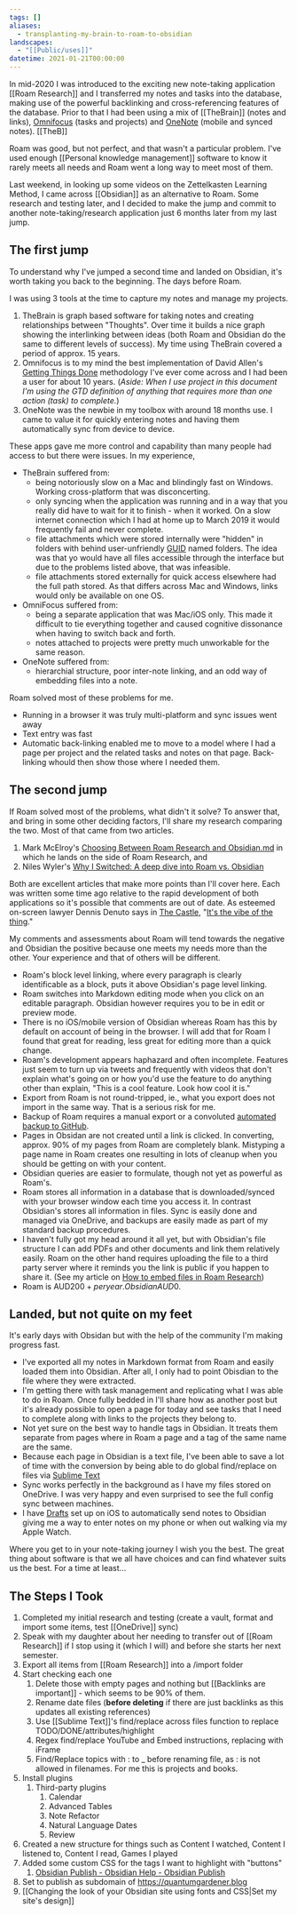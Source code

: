 ```yaml
---
tags: []
aliases:
  - transplanting-my-brain-to-roam-to-obsidian
landscapes:
  - "[[Public/uses]]"
datetime: 2021-01-21T00:00:00
---
```

In mid-2020 I was introduced to the exciting new note-taking application [[Roam Research]] and I transferred my notes and tasks into the database, making use of the powerful backlinking and cross-referencing features of the database. Prior to that I had been using a mix of [[TheBrain]] (notes and links), [Omnifocus](https://www.omnigroup.com/omnifocus/) (tasks and projects) and [OneNote](https://www.onenote.com) (mobile and synced notes). [[TheB]]

Roam was good, but not perfect, and that wasn't a particular problem. I've used enough [[Personal knowledge management]] software to know it rarely meets all needs and Roam went a long way to meet most of them.

Last weekend, in looking up some videos on the Zettelkasten Learning Method, I came across [[Obsidian]] as an alternative to Roam. Some research and testing later, and I decided to make the jump and commit to another note-taking/research application just 6 months later from my last jump.

## The first jump
To understand why I've jumped a second time and landed on Obsidian, it's worth taking you back to the beginning. The days before Roam.

I was using 3 tools at the time to capture my notes and manage my projects. 

1. TheBrain is graph based software for taking notes and creating relationships between "Thoughts". Over time it builds a nice graph showing the interlinking between ideas (both Roam and Obsidian do the same to different levels of success). My time using TheBrain covered a period of approx. 15 years.
2. Omnifocus is to my mind the best implementation of David Allen's [Getting Things Done](https://gettingthingsdone.com/) methodology I've ever come across and I had been a user for about 10 years. (*Aside: When I use project in this document I'm using the GTD definition of anything that requires more than one action (task) to complete.*)
3. OneNote was the newbie in my toolbox with around 18 months use. I came to value it for quickly entering notes and having them automatically sync from device to device.

These apps gave me more control and capability than many people had access to but there were issues. In my experience,

- TheBrain suffered from:
	- being notoriously slow on a Mac and blindingly fast on Windows. Working cross-platform that was disconcerting.
	- only syncing when the application was running and in a way that you really did have to wait for it to finish - when it worked. On a slow internet connection which I had at home up to March 2019 it would frequently fail and never complete.
	- file attachments which were stored internally were "hidden" in folders with behind user-unfriendly [GUID](https://en.wikipedia.org/wiki/Universally_unique_identifier) named folders. The idea was that yo would have all files accessible through the interface but due to the problems listed above, that was infeasible. 
	- file attachments stored externally for quick access elsewhere had the full path stored. As that differs across Mac and Windows, links would only be available on one OS.
- OmniFocus suffered from:
	- being a separate application that was Mac/iOS only. This made it difficult to tie everything together and caused cognitive dissonance when having to switch back and forth.
	- notes attached to projects were pretty much unworkable for the same reason.
- OneNote suffered from:
	- hierarchial structure, poor inter-note linking, and an odd way of embedding files into a note.

Roam solved most of these problems for me.
- Running in a browser it was truly multi-platform and sync issues went away
- Text entry was fast
- Automatic back-linking enabled me to move to a model where I had a page per project and the related tasks and notes on that page. Back-linking whould then show those where I needed them.

## The second jump
If Roam solved most of the problems, what didn't it solve? To answer that, and bring in some other deciding factors, I'll share my research comparing the two. Most of that came from two articles.

1. Mark McElroy's [Choosing Between Roam Research and Obsidian.md](https://markmcelroy.com/how-to-choose-between-roam-and-obsidian/) in which he lands on the side of Roam Research, and
2. Niles Wyler's [Why I Switched: A deep dive into Roam vs. Obsidian](https://nileswyler.medium.com/why-i-switched-a-deep-dive-into-roam-vs-obsidian-df1a394971ff#b59b)

Both are excellent articles that make more points than I'll cover here. Each was written some time ago relative to the rapid development of both applications so it's possible that comments are out of date. As esteemed on-screen lawyer Dennis Denuto says in [The Castle](https://www.imdb.com/title/tt0118826/), "[It's the vibe of the thing](https://www.youtube.com/watch?v=wJuXIq7OazQ)."

My comments and assessments about Roam will tend towards the negative and Obsidian the positive because one meets my needs more than the other. Your experience and that of others will be different.

- Roam's block level linking, where every paragraph is clearly identificable as a block, puts it above Obsidian's page level linking.
- Roam switches into Markdown editing mode when you click on an editable paragraph. Obsidian however requires you to be in edit or preview mode.
- There is no iOS/mobile version of Obsidian whereas Roam has this by default on account of being in the browser. I will add that for Roam I found that great for reading, less great for editing more than a quick change.
- Roam's development appears haphazard and often incomplete. Features just seem to turn up via tweets and frequently with videos that don't explain what's going on or how you'd use the feature to do anything other than explain, "This is a cool feature. Look how cool it is."
- Export from Roam is not round-tripped, ie., what you export does not import in the same way. That is a serious risk for me.
- Backup of Roam requires a manual export or a convoluted [automated backup to GitHub](https://eriknewhard.com/blog/backup-roam-in-github).
- Pages in Obsidan are not created until a link is clicked. In converting, approx. 90% of my pages from Roam are completely blank. Mistyping a page name in Roam creates one resulting in lots of cleanup when you should be getting on with your content.
- Obsidian queries are easier to formulate, though not yet as powerful as Roam's.
- Roam stores all information in a database that is downloaded/synced with your browser window each time you access it. In contrast Obsidian's stores all information in files. Sync is easily done and managed via OneDrive, and backups are easily made as part of my standard backup procedures.
- I haven't fully got my head around it all yet, but with Obsidian's file structure I can add PDFs and other documents and link them relatively easily. Roam on the other hand requires uploading the file to a third party server where it reminds you the link is public if you happen to share it. (See my article on [How to embed files in Roam Research](https://quantumgardener.blog/how-to-embed-one-drive-files-in-roam-research))
- Roam is AUD$200+ per year. Obsidian AUD$0.

## Landed, but not quite on my feet
It's early days with Obsidan but with the help of the community I'm making progress fast.

- I've exported all my notes in Markdown format from Roam and easily loaded them into Obsidian. After all, I only had to point Obisdian to the file where they were extracted.
- I'm getting there with task management and replicating what I was able to do in Roam. Once fully bedded in I'll share how as another post but it's already possible to open a page for today and see tasks that I need to complete along with links to the projects they belong to.
- Not yet sure on the best way to handle tags in Obsidian. It treats them separate from pages where in Roam a page and a tag of the same name are the same.
- Because each page in Obsidian is a text file, I've been able to save a lot of time with the conversion by being able to do global find/replace on files via [Sublime Text](https://www.sublimetext.com/)
- Sync works perfectly in the background as I have my files stored on OneDrive. I was very happy and even surprised to see the full config sync between machines.
- I have [Drafts](https://getdrafts.com) set up on iOS to automatically send notes to Obsidian giving me a way to enter notes on my phone or when out walking via my Apple Watch.

Where you get to in your note-taking journey I wish you the best. The great thing about software is that we all have choices and can find whatever suits us the best. For a time at least...

## The Steps I Took
1. Completed my initial research and testing (create a vault, format and import some items, test [[OneDrive]] sync)
2. Speak with my daughter about her needing to transfer out of [[Roam Research]] if I stop using it (which I will) and before she starts her next semester.
3. Export all items from [[Roam Research]] into a /import folder
4. Start checking each one
	1. Delete those with empty pages and nothing but [[Backlinks are important]] - which seems to be 90% of them.
	2. Rename date files (**before deleting** if there are just backlinks as this updates all existing references)
	3. Use [[Sublime Text]]'s find/replace across files function to replace TODO/DONE/attributes/highlight
	4. Regex find/replace YouTube and Embed instructions, replacing with iFrame
	5. Find/Replace topics with : to _ before renaming file, as : is not allowed in filenames. For me this is projects and books.
5. Install plugins
	1. Third-party plugins
		1. Calendar
		2. Advanced Tables
		3. Note Refactor
		5. Natural Language Dates
		6. Review
6. Created a new structure for things such as Content I watched, Content I listened to, Content I read, Games I played
7. Added some custom CSS for the tags I want to highlight with "buttons"
	1. [Obsidian Publish - Obsidian Help - Obsidian Publish](https://publish.obsidian.md/help/Licenses+%26+add-on+services/Obsidian+Publish)
8. Set to publish as subdomain of https://quantumgardener.blog
9. [[Changing the look of your Obsidian site using fonts and CSS|Set my site's design]]


